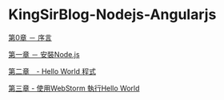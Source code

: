 # KingSirBlog-Nodejs-Angularjs

[第0章 － 序言](http://www.kingsirblog.com/node-js-angularjs-%E6%95%99%E5%AD%B8-%E5%BA%8F%E8%A8%80/)

[第一章 － 安裝Node.js](http://www.kingsirblog.com/node-js-angularjs-%E6%95%99%E5%AD%B8-%E7%AC%AC%E4%B8%80%E7%AB%A0-%E5%AE%89%E8%A3%9Dnodejs/)

[第二章　- Hello World 程式](http://www.kingsirblog.com/node-js-angularjs-%E6%95%99%E5%AD%B8-%E7%AC%AC%E4%BA%8C%E7%AB%A0-hello-world-%E7%A8%8B%E5%BC%8F/)

[第三章 - 使用WebStorm 執行Hello World](http://www.kingsirblog.com/node-js-angularjs-%E6%95%99%E5%AD%B8-%E7%AC%AC%E4%B8%89%E7%AB%A0-%E4%BD%BF%E7%94%A8webstorm-%E5%9F%B7%E8%A1%8Chello-word/)
